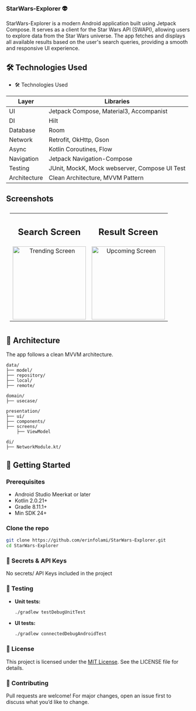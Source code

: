 ### StarWars-Explorer 👽


StarWars-Explorer is a modern Android application built using Jetpack Compose. It serves as a client for the Star Wars API (SWAPI), allowing users to explore data from the Star Wars universe. The app fetches and displays all available results based on the user's search queries, providing a smooth and responsive UI experience.


## 🛠️ Technologies Used


* 🛠️ Technologies Used

| Layer         | Libraries                                              |
|---------------|--------------------------------------------------------|
| UI            | Jetpack Compose, Material3, Accompanist               |
| DI            | Hilt                                                  |
| Database      | Room                                                  |
| Network       | Retrofit, OkHttp,  Gson                               |
| Async         | Kotlin Coroutines, Flow                               |
| Navigation    | Jetpack Navigation-Compose                            |
| Testing       | JUnit, MockK, Mock webserver, Compose UI Test         |
|Architecture  | Clean Architecture, MVVM Pattern                       |



## Screenshots

<table style="padding:10px">
	<tr>
		<td align="center">
			<h2>Search Screen</h2>
		</td>
		<td align="center">
			<h2>Result Screen</h2>
		</td>
  	</tr>
	<tr>
    	<td align="center">
			<img src="https://github.com/user-attachments/assets/c3515335-ac2c-4462-bd5f-4585b5aa3042" alt="Trending Screen" width="200"/>
    	</td>
		<td align="center">
			<img src="https://github.com/user-attachments/assets/8d5b9ffb-264c-4224-b908-2b9dd7459699" alt="Upcoming Screen" width="200"/>
    	</td>
  	</tr>
</table>


## 🧱 Architecture

The app follows a clean MVVM architecture.

```
data/
├── model/
├── repository/
├── local/
├── remote/

domain/
├── usecase/

presentation/
├── ui/
├── components/
├── screens/
	├── ViewModel

di/
├── NetworkModule.kt/
```

## 🚀 Getting Started

### Prerequisites

- Android Studio Meerkat or later
- Kotlin 2.0.21+
- Gradle 8.11.1+
- Min SDK 24+


### Clone the repo

```bash
git clone https://github.com/erinfolami/StarWars-Explorer.git
cd StarWars-Explorer
```

### 🔐 Secrets & API Keys
No secrets/ API Keys included in the project

### 🧪 Testing
- **Unit tests:**  
  ```bash
  ./gradlew testDebugUnitTest

- **UI tests:**  
  ```bash
  ./gradlew connectedDebugAndroidTest

### 📄 License
This project is licensed under the [MIT License](./LICENSE). See the LICENSE file for details.

### 🙋 Contributing
Pull requests are welcome! For major changes, open an issue first to discuss what you’d like to change.
